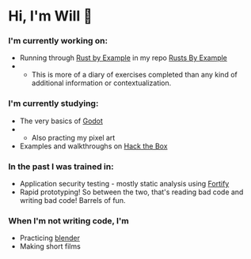 # Hi, I'm Will 👋

### I'm currently working on:
* Running through [Rust by Example](https://doc.rust-lang.org/rust-by-example/index.html) in my repo [Rusts By Example](https://github.com/flintyglomgold/rusts_by_example)
* * This is more of a diary of exercises completed than any kind of additional information or contextualization.

### I'm currently studying:
* The very basics of [Godot](https://godotengine.org/)
* * Also practing my pixel art
* Examples and walkthroughs on [Hack the Box](https://www.hackthebox.com)

### In the past I was trained in:
* Application security testing - mostly static analysis using [Fortify](https://github.com/fortify)
* Rapid prototyping! So between the two, that's reading bad code and writing bad code! Barrels of fun.

### When I'm not writing code, I'm
* Practicing [blender](https://www.blender.org/)
* Making short films

<!--
**flintyglomgold/flintyglomgold** is a ✨ _special_ ✨ repository because its `README.md` (this file) appears on your GitHub profile.

Here are some ideas to get you started:

- 🔭 I’m currently working on ...
- 🌱 I’m currently learning ...
- 👯 I’m looking to collaborate on ...
- 🤔 I’m looking for help with ...
- 💬 Ask me about ...
- 📫 How to reach me: ...
- 😄 Pronouns: ...
- ⚡ Fun fact: ...
-->
